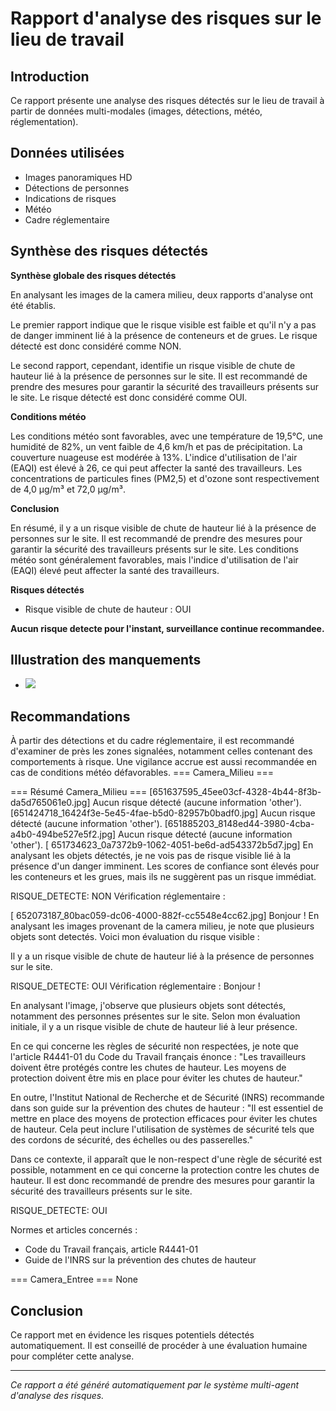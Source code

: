 # Rapport d'analyse des risques sur le lieu de travail

## Introduction
Ce rapport présente une analyse des risques détectés sur le lieu de travail à partir de données multi-modales (images, détections, météo, réglementation).

## Données utilisées
- Images panoramiques HD
- Détections de personnes
- Indications de risques 
- Météo
- Cadre réglementaire

## Synthèse des risques détectés
**Synthèse globale des risques détectés**

En analysant les images de la camera milieu, deux rapports d'analyse ont été établis.

Le premier rapport indique que le risque visible est faible et qu'il n'y a pas de danger imminent lié à la présence de conteneurs et de grues. Le risque détecté est donc considéré comme NON.

Le second rapport, cependant, identifie un risque visible de chute de hauteur lié à la présence de personnes sur le site. Il est recommandé de prendre des mesures pour garantir la sécurité des travailleurs présents sur le site. Le risque détecté est donc considéré comme OUI.

**Conditions météo**

Les conditions météo sont favorables, avec une température de 19,5°C, une humidité de 82%, un vent faible de 4,6 km/h et pas de précipitation. La couverture nuageuse est modérée à 13%. L'indice d'utilisation de l'air (EAQI) est élevé à 26, ce qui peut affecter la santé des travailleurs. Les concentrations de particules fines (PM2,5) et d'ozone sont respectivement de 4,0 µg/m³ et 72,0 µg/m³.

**Conclusion**

En résumé, il y a un risque visible de chute de hauteur lié à la présence de personnes sur le site. Il est recommandé de prendre des mesures pour garantir la sécurité des travailleurs présents sur le site. Les conditions météo sont généralement favorables, mais l'indice d'utilisation de l'air (EAQI) élevé peut affecter la santé des travailleurs.

**Risques détectés**

* Risque visible de chute de hauteur : OUI

**Aucun risque detecte pour l'instant, surveillance continue recommandee.**

## Illustration des manquements
- ![](../assets/annotated_images\Camera_Milieu\652073187_80bac059-dc06-4000-882f-cc5548e4cc62.jpg)

## Recommandations
À partir des détections et du cadre réglementaire, il est recommandé d'examiner de près les zones signalées, notamment celles contenant des comportements à risque. Une vigilance accrue est aussi recommandée en cas de conditions météo défavorables.
=== Camera_Milieu ===

=== Résumé Camera_Milieu ===
[651637595_45ee03cf-4328-4b44-8f3b-da5d765061e0.jpg] Aucun risque détecté (aucune information 'other').
[651424718_16424f3e-5e45-4fae-b5d0-82957b0badf0.jpg] Aucun risque détecté (aucune information 'other').
[651885203_8148ed44-3980-4cba-a4b0-494be527e5f2.jpg] Aucun risque détecté (aucune information 'other').
[ 651734623_0a7372b9-1062-4051-be6d-ad543372b5d7.jpg]
En analysant les objets détectés, je ne vois pas de risque visible lié à la présence d'un danger imminent. Les scores de confiance sont élevés pour les conteneurs et les grues, mais ils ne suggèrent pas un risque immédiat.

RISQUE_DETECTE: NON
Vérification réglementaire : 

[ 652073187_80bac059-dc06-4000-882f-cc5548e4cc62.jpg]
Bonjour ! En analysant les images provenant de la camera milieu, je note que plusieurs objets sont detectés. Voici mon évaluation du risque visible :

Il y a un risque visible de chute de hauteur lié à la présence de personnes sur le site.

RISQUE_DETECTE: OUI
Vérification réglementaire : Bonjour !

En analysant l'image, j'observe que plusieurs objets sont détectés, notamment des personnes présentes sur le site. Selon mon évaluation initiale, il y a un risque visible de chute de hauteur lié à leur présence.

En ce qui concerne les règles de sécurité non respectées, je note que l'article R4441-01 du Code du Travail français énonce : "Les travailleurs doivent être protégés contre les chutes de hauteur. Les moyens de protection doivent être mis en place pour éviter les chutes de hauteur."

En outre, l'Institut National de Recherche et de Sécurité (INRS) recommande dans son guide sur la prévention des chutes de hauteur : "Il est essentiel de mettre en place des moyens de protection efficaces pour éviter les chutes de hauteur. Cela peut inclure l'utilisation de systèmes de sécurité tels que des cordons de sécurité, des échelles ou des passerelles."

Dans ce contexte, il apparaît que le non-respect d'une règle de sécurité est possible, notamment en ce qui concerne la protection contre les chutes de hauteur. Il est donc recommandé de prendre des mesures pour garantir la sécurité des travailleurs présents sur le site.

RISQUE_DETECTE: OUI

Normes et articles concernés :

* Code du Travail français, article R4441-01
* Guide de l'INRS sur la prévention des chutes de hauteur


=== Camera_Entree ===
None

## Conclusion
Ce rapport met en évidence les risques potentiels détectés automatiquement. Il est conseillé de procéder à une évaluation humaine pour compléter cette analyse.

---
*Ce rapport a été généré automatiquement par le système multi-agent d'analyse des risques.*
